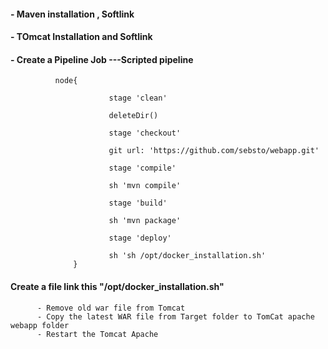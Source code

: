 #### -  Maven installation , Softlink
#### -  TOmcat Installation and Softlink

#### -  Create a Pipeline Job ---Scripted pipeline
              node{

                          stage 'clean'

                          deleteDir()

                          stage 'checkout'

                          git url: 'https://github.com/sebsto/webapp.git'

                          stage 'compile'

                          sh 'mvn compile'

                          stage 'build'

                          sh 'mvn package'

                          stage 'deploy'

                          sh 'sh /opt/docker_installation.sh'
                  }
                  
#### Create a file link this "/opt/docker_installation.sh"

          - Remove old war file from Tomcat
          - Copy the latest WAR file from Target folder to TomCat apache webapp folder
          - Restart the Tomcat Apache
